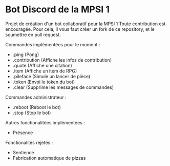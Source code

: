 # Bot Discord de la MPSI 1

Projet de création d'un bot collaboratif pour la MPSI 1
Toute contribution est encouragée.
Pour cela, il vous faut créer un fork de ce repository, et le soumettre en pull request.


Commandes implémentées pour le moment :
 - .ping (Pong)
 - .contribution (Affiche les infos de contribution)
 - .quote (Affiche une citation)
 - .item (Affiche un item de RPG)
 - .pileface (Simule un lancer de pièce)
 - .token (Envoi le token du bot)
 - .clear (Supprime les messages de commandes)


Commandes administrateur :
 - .reboot (Reboot le bot)
 - .stop (Stop le bot)


Autres fonctionalitées implémentées :
 - Présence


Fonctionalités rejetés :
 - Sentience
 - Fabrication automatique de pizzas